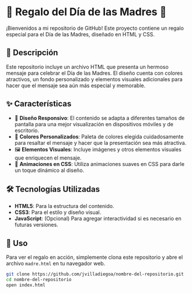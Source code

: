 # 🎁 Regalo del Día de las Madres 🌸

¡Bienvenidos a mi repositorio de GitHub! Este proyecto contiene un regalo especial para el Día de las Madres, diseñado en HTML y CSS.

## 📜 Descripción

Este repositorio incluye un archivo HTML que presenta un hermoso mensaje para celebrar el Día de las Madres. El diseño cuenta con colores atractivos, un fondo personalizado y elementos visuales adicionales para hacer que el mensaje sea aún más especial y memorable.

## ✨ Características

- 📱 **Diseño Responsivo**: El contenido se adapta a diferentes tamaños de pantalla para una mejor visualización en dispositivos móviles y de escritorio.
- 🎨 **Colores Personalizados**: Paleta de colores elegida cuidadosamente para resaltar el mensaje y hacer que la presentación sea más atractiva.
- 🖼️ **Elementos Visuales**: Incluye imágenes y otros elementos visuales que enriquecen el mensaje.
- 🎥 **Animaciones en CSS**: Utiliza animaciones suaves en CSS para darle un toque dinámico al diseño.

## 🛠️ Tecnologías Utilizadas

- **HTML5**: Para la estructura del contenido.
- **CSS3**: Para el estilo y diseño visual.
- **JavaScript**: (Opcional) Para agregar interactividad si es necesario en futuras versiones.

## 🚀 Uso

Para ver el regalo en acción, simplemente clona este repositorio y abre el archivo `madre.html` en tu navegador web.

```bash
git clone https://github.com/jvilladiegoa/nombre-del-repositorio.git
cd nombre-del-repositorio
open index.html
